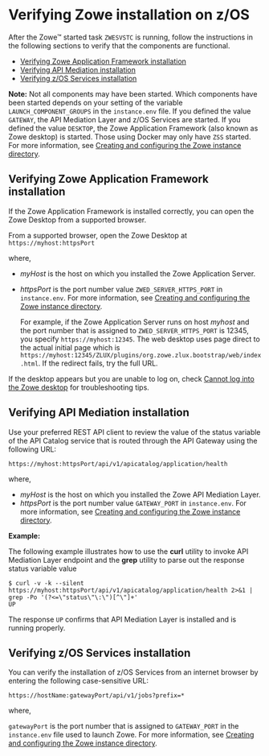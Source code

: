 # Verifying Zowe installation on z/OS

After the Zowe&trade; started task `ZWESVSTC` is running, follow the instructions in the following sections to verify that the components are functional. 

- [Verifying Zowe Application Framework installation](#verifying-zowe-application-framework-installation)
- [Verifying API Mediation installation](#verifying-api-mediation-installation)
- [Verifying z/OS Services installation](#verifying-z-os-services-installation)

**Note:** Not all components may have been started. Which components have been started depends on your setting of the variable `LAUNCH_COMPONENT_GROUPS` in the `instance.env` file. If you defined the value `GATEWAY`, the API Mediation Layer and z/OS Services are started. If you defined the value `DESKTOP`, the Zowe Application Framework (also known as Zowe desktop) is started. Those using Docker may only have `ZSS` started. For more information, see [Creating and configuring the Zowe instance directory](configure-instance-directory.md#component-groups).

## Verifying Zowe Application Framework installation

If the Zowe Application Framework is installed correctly, you can open the Zowe Desktop from a supported browser.

From a supported browser, open the Zowe Desktop at `https://myhost:httpsPort`

where,

- _myHost_ is the host on which you installed the Zowe Application Server.
- _httpsPort_ is the port number value `ZWED_SERVER_HTTPS_PORT` in `instance.env`. For more information, see [Creating and configuring the Zowe instance directory](configure-instance-directory.md#ports).

  For example, if the Zowe Application Server runs on host _myhost_ and the port number that is assigned to `ZWED_SERVER_HTTPS_PORT` is 12345, you specify `https://myhost:12345`.  The web desktop uses page direct to the actual initial page which is `https://myhost:12345/ZLUX/plugins/org.zowe.zlux.bootstrap/web/index.html`. If the redirect fails, try the full URL.  

If the desktop appears but you are unable to log on, check [Cannot log into the Zowe desktop](../troubleshoot/app-framework/app-troubleshoot.md#cannot-log-in-to-the-zowe-desktop) for troubleshooting tips.


## Verifying API Mediation installation

Use your preferred REST API client to review the value of the status variable of the API Catalog service that is routed through the API Gateway using the following URL:

```
https://myhost:httpsPort/api/v1/apicatalog/application/health
```

where, 

- _myHost_ is the host on which you installed the Zowe API Mediation Layer.
- _httpsPort_ is the port number value `GATEWAY_PORT` in `instance.env`. For more information, see [Creating and configuring the Zowe instance directory](configure-instance-directory.md#ports).

**Example:**

The following example illustrates how to use the **curl** utility to invoke API Mediation Layer endpoint and the **grep** utility to parse out the response status variable value

```
$ curl -v -k --silent https://myhost:httpsPort/api/v1/apicatalog/application/health 2>&1 | grep -Po '(?<=\"status\"\:\")[^\"]+'
UP
```

The response `UP` confirms that API Mediation Layer is installed and is running properly.

## Verifying z/OS Services installation

You can verify the installation of z/OS Services from an internet browser by entering the following case-sensitive URL:

```
https://hostName:gatewayPort/api/v1/jobs?prefix=*
```

where, 

`gatewayPort` is the port number that is assigned to `GATEWAY_PORT` in the `instance.env` file used to launch Zowe. For more information, see [Creating and configuring the Zowe instance directory](configure-instance-directory.md#ports).

